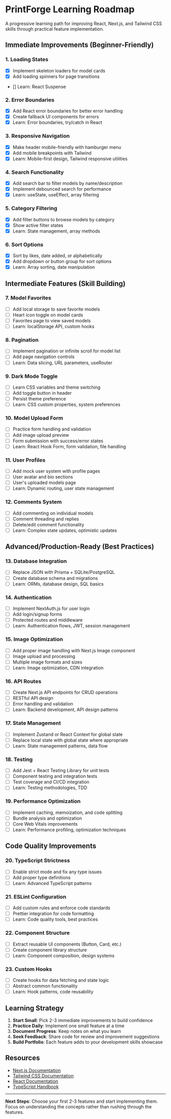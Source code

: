 # PrintForge Learning Roadmap

A progressive learning path for improving React, Next.js, and Tailwind CSS skills through practical feature implementation.

## Immediate Improvements (Beginner-Friendly)

### 1. Loading States
- [X] Implement skeleton loaders for model cards
- [X] Add loading spinners for page transitions
- [\] Learn: React Suspense

### 2. Error Boundaries
- [X] Add React error boundaries for better error handling
- [X] Create fallback UI components for errors
- [X] Learn: Error boundaries, try/catch in React

### 3. Responsive Navigation
- [X] Make header mobile-friendly with hamburger menu
- [X] Add mobile breakpoints with Tailwind
- [X] Learn: Mobile-first design, Tailwind responsive utilities

### 4. Search Functionality
- [X] Add search bar to filter models by name/description
- [X] Implement debounced search for performance
- [X] Learn: useState, useEffect, array filtering

### 5. Category Filtering
- [X] Add filter buttons to browse models by category
- [X] Show active filter states
- [X] Learn: State management, array methods

### 6. Sort Options
- [X] Sort by likes, date added, or alphabetically
- [X] Add dropdown or button group for sort options
- [X] Learn: Array sorting, date manipulation

## Intermediate Features (Skill Building)

### 7. Model Favorites
- [ ] Add local storage to save favorite models
- [ ] Heart icon toggle on model cards
- [ ] Favorites page to view saved models
- [ ] Learn: localStorage API, custom hooks

### 8. Pagination
- [ ] Implement pagination or infinite scroll for model list
- [ ] Add page navigation controls
- [ ] Learn: Data slicing, URL parameters, useRouter

### 9. Dark Mode Toggle
- [ ] Learn CSS variables and theme switching
- [ ] Add toggle button in header
- [ ] Persist theme preference
- [ ] Learn: CSS custom properties, system preferences

### 10. Model Upload Form
- [ ] Practice form handling and validation
- [ ] Add image upload preview
- [ ] Form submission with success/error states
- [ ] Learn: React Hook Form, form validation, file handling

### 11. User Profiles
- [ ] Add mock user system with profile pages
- [ ] User avatar and bio sections
- [ ] User's uploaded models page
- [ ] Learn: Dynamic routing, user state management

### 12. Comments System
- [ ] Add commenting on individual models
- [ ] Comment threading and replies
- [ ] Delete/edit comment functionality
- [ ] Learn: Complex state updates, optimistic updates

## Advanced/Production-Ready (Best Practices)

### 13. Database Integration
- [ ] Replace JSON with Prisma + SQLite/PostgreSQL
- [ ] Create database schema and migrations
- [ ] Learn: ORMs, database design, SQL basics

### 14. Authentication
- [ ] Implement NextAuth.js for user login
- [ ] Add login/signup forms
- [ ] Protected routes and middleware
- [ ] Learn: Authentication flows, JWT, session management

### 15. Image Optimization
- [ ] Add proper image handling with Next.js Image component
- [ ] Image upload and processing
- [ ] Multiple image formats and sizes
- [ ] Learn: Image optimization, CDN integration

### 16. API Routes
- [ ] Create Next.js API endpoints for CRUD operations
- [ ] RESTful API design
- [ ] Error handling and validation
- [ ] Learn: Backend development, API design patterns

### 17. State Management
- [ ] Implement Zustand or React Context for global state
- [ ] Replace local state with global state where appropriate
- [ ] Learn: State management patterns, data flow

### 18. Testing
- [ ] Add Jest + React Testing Library for unit tests
- [ ] Component testing and integration tests
- [ ] Test coverage and CI/CD integration
- [ ] Learn: Testing methodologies, TDD

### 19. Performance Optimization
- [ ] Implement caching, memoization, and code splitting
- [ ] Bundle analysis and optimization
- [ ] Core Web Vitals improvements
- [ ] Learn: Performance profiling, optimization techniques

## Code Quality Improvements

### 20. TypeScript Strictness
- [ ] Enable strict mode and fix any type issues
- [ ] Add proper type definitions
- [ ] Learn: Advanced TypeScript patterns

### 21. ESLint Configuration
- [ ] Add custom rules and enforce code standards
- [ ] Prettier integration for code formatting
- [ ] Learn: Code quality tools, best practices

### 22. Component Structure
- [ ] Extract reusable UI components (Button, Card, etc.)
- [ ] Create component library structure
- [ ] Learn: Component composition, design systems

### 23. Custom Hooks
- [ ] Create hooks for data fetching and state logic
- [ ] Abstract common functionality
- [ ] Learn: Hook patterns, code reusability

## Learning Strategy

1. **Start Small**: Pick 2-3 immediate improvements to build confidence
2. **Practice Daily**: Implement one small feature at a time
3. **Document Progress**: Keep notes on what you learn
4. **Seek Feedback**: Share code for review and improvement suggestions
5. **Build Portfolio**: Each feature adds to your development skills showcase

## Resources

- [Next.js Documentation](https://nextjs.org/docs)
- [Tailwind CSS Documentation](https://tailwindcss.com/docs)
- [React Documentation](https://react.dev)
- [TypeScript Handbook](https://www.typescriptlang.org/docs/)

---

**Next Steps**: Choose your first 2-3 features and start implementing them. Focus on understanding the concepts rather than rushing through the features.